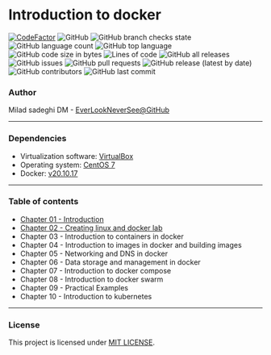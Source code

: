 # Introduction to docker

[![CodeFactor](https://www.codefactor.io/repository/github/everlookneversee/introduction-to-docker/badge)](https://www.codefactor.io/repository/github/everlookneversee/introduction-to-docker)
![GitHub](https://img.shields.io/github/license/EverLookNeverSee/introduction-to-docker)
![GitHub branch checks state](https://img.shields.io/github/checks-status/EverLookNeverSee/introduction-to-docker/main)
![GitHub language count](https://img.shields.io/github/languages/count/EverLookNeverSee/introduction-to-docker)
![GitHub top language](https://img.shields.io/github/languages/top/EverLookNeverSee/introduction-to-docker)
![GitHub code size in bytes](https://img.shields.io/github/languages/code-size/EverLookNeverSee/introduction-to-docker)
![Lines of code](https://img.shields.io/tokei/lines/github/EverLookNeverSee/introduction-to-docker)
![GitHub all releases](https://img.shields.io/github/downloads/EverLookNeverSee/introduction-to-docker/total)
![GitHub issues](https://img.shields.io/github/issues-raw/EverLookNeverSee/introduction-to-docker)
![GitHub pull requests](https://img.shields.io/github/issues-pr-raw/EverLookNeverSee/introduction-to-docker)
![GitHub release (latest by date)](https://img.shields.io/github/v/release/EverLookNeverSee/introduction-to-docker)
![GitHub contributors](https://img.shields.io/github/contributors/EverLookNeverSee/introduction-to-docker)
![GitHub last commit](https://img.shields.io/github/last-commit/EverLookNeverSee/introduction-to-docker)

### Author
Milad sadeghi DM - [EverLookNeverSee@GitHub](https://github.com/everlookneversee)

---

### Dependencies
* Virtualization software: [VirtualBox](https://www.virtualbox.org/wiki/Downloads)
* Operating system: [CentOS 7](http://mirror.ox.ac.uk/sites/mirror.centos.org/7.9.2009/isos/x86_64/CentOS-7-x86_64-Minimal-2009.iso)
* Docker: [v20.10.17](https://docs.docker.com/engine/install/centos/)

---

### Table of contents
* [Chapter 01 - Introduction](Main/Chapter_01)
* [Chapter 02 - Creating linux and docker lab](Main/Chapter_02)
* Chapter 03 - Introduction to containers in docker
* Chapter 04 - Introduction to images in docker and building images
* Chapter 05 - Networking and DNS in docker
* Chapter 06 - Data storage and management in docker
* Chapter 07 - Introduction to docker compose
* Chapter 08 - Introduction to docker swarm
* Chapter 09 - Practical Examples
* Chapter 10 - Introduction to kubernetes

---

### License
This project is licensed under [MIT LICENSE](LICENSE).
